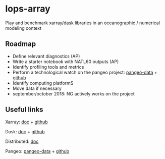 # lops-array
Play and benchmark xarray/dask libraries in an oceanographic / numerical modeling context

## Roadmap
- Define relevant diagnostics (AP)
- Write a starter notebook with NATL60 outputs (AP)
- Identify profiling tools and metrics
- Perform a technological watch on the pangeo project: [pangeo-data](https://pangeo-data.github.io/)  +  [github](https://github.com/pangeo-data/pangeo)
- Identify computing platformS
- Move data if necessary
- september/october 2018: NG actively works on the project

## Useful links
Xarray: [doc](http://xarray.pydata.org/en/stable/index.html) + [github](https://github.com/pydata/xarray)

Dask: [doc](http://dask.pydata.org/en/latest/) + [github](https://github.com/dask/dask)

Distributed: [doc](https://distributed.readthedocs.io/en/latest/)

Pangeo: [pangeo-data](https://pangeo-data.github.io/)  +  [github](https://github.com/pangeo-data/pangeo)

